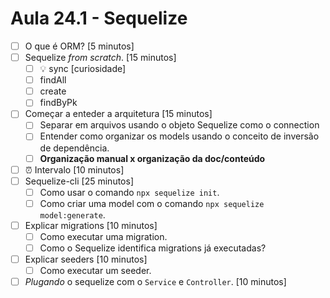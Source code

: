 # Aula 24.1 - Sequelize

- [ ] O que é ORM? [5 minutos]
- [ ] Sequelize *from scratch*. [15 minutos]
  - [ ] 💡 sync [curiosidade]
  - [ ] findAll
  - [ ] create
  - [ ] findByPk
- [ ] Começar a enteder a arquitetura [15 minutos]
  - [ ] Separar em arquivos usando o objeto Sequelize como o connection
  - [ ] Entender como organizar os models usando o conceito de inversão de dependência.
  - [ ] **Organização manual x organização da doc/conteúdo**
- [ ] ⏰ Intervalo [10 minutos]
- [ ] Sequelize-cli [25 minutos]
  - [ ] Como usar o comando `npx sequelize init`.
  - [ ] Como criar uma model com o comando `npx sequelize model:generate`.
- [ ] Explicar migrations [10 minutos]
  - [ ] Como executar uma migration.
  - [ ] Como o Sequelize identifica migrations já executadas?
- [ ] Explicar seeders [10 minutos]
  - [ ] Como executar um seeder.
- [ ] *Plugando* o sequelize com o `Service` e `Controller`. [10 minutos]